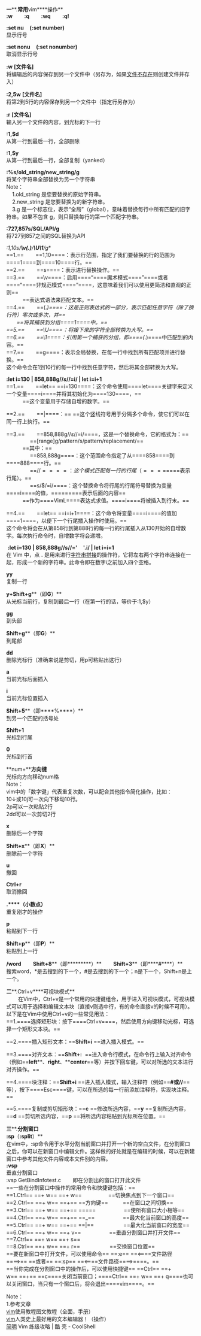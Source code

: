 **一****.****常用****vim****操作**  
**:w**        **:q**        **:wq**        **:q!**
 
**:set nu**    **(:set number)**  
显示行号
 
**:set nonu**    **(:set nonumber)**  
取消显示行号
 
**:w** **[****文件名****]**  
将编辑后的内容保存到另一个文件中（另存为，如果[文件不存在](https://so.csdn.net/so/search?q=%E6%96%87%E4%BB%B6%E4%B8%8D%E5%AD%98%E5%9C%A8&spm=1001.2101.3001.7020)则创建文件并存入）
 
**:2,5w** **[****文件名****]**  
将第2到5行的内容保存到另一个文件中（指定行另存为）
 
**:r** **[****文件名****]**  
输入另一个文件的内容，到光标的下一行
 
**:1,$d**  
从第一行到最后一行，全部删除
 
**:1,$y**  
从第一行到最后一行，全部复制（yanked）
 
**:%s/old_string/new_string/g**  
将某个字符串全部替换为另一个字符串  
Note：  
    1.old_string 是您要替换的原始字符串。  
    2.new_string 是您要替换为的新字符串。  
    3.g 是一个标志位，表示“全局”（global），意味着替换每行中所有匹配的旧字符串。如果不包含 g，则只替换每行的第一个匹配字符串。
 
**:727,857s/SQL/API/g**  
将727到857之间的SQL替换为API
 
**:1,10s/****\v(.*)****/****\U\1****/g**  
==1.==        ==1,10====：表示行范围，指定了我们要替换的行的范围为====1====到====10====行。==  
==2.==        ==s====：表示进行替换操作。==  
==3.==        ==\v====：启用====“====魔术模式====”====或者====“====非规范模式====”====，这意味着我们可以使用更简洁和直观的正则==  
           ==表达式语法来匹配文本。==  
==4.==        ==(.*)====：这是正则表达式的一部分，表示匹配任意字符（除了换行符）零次或多次，并==  
       ==将其捕获到分组====1====中。==  
==5.==        ==\U====：将接下来的字符全部转换为大写。==  
==6.==        ==\1====：引用第一个捕获的分组，即====(.*)====中匹配到的内容。==  
==7.==        ==g====：表示全局替换，在每一行中找到所有匹配项并进行替换。==  
这个命令会在1到10行的每一行中找到任意字符，然后将其全部转换为大写。
 
**:let i=130 | 858,888g/$/s/$/\=i/ | let i=i+1**  
==1.==        ==let== ==i=130====：这个命令使用====let====关键字来定义一个变量====i====并将其初始化为====130====，==  
           ==这个变量用于存储自增的数字。==
 
==2.==        ==|====：== ==这个竖线符号用于分隔多个命令，使它们可以在同一行上执行。==
 
==3.==        ==858,888g/$/s/$/\=i/====，这是一个替换命令，它的格式为：==  
                ==[range]g/pattern/s/pattern/replacement/==  
           ==其中：==  
                ==858,888g====：这个范围命令指定了从====858====到====888====行。==  
                ==/$/====：这个模式匹配每一行的行尾（====$====表示行尾）。==  
                ==s/$/\=i/====：这个替换命令将行尾的行尾符号替换为变量====i====的值，====\=====表示后面的内容==  
           ==作为====VimL====表达式求值。====i====将被插入到行末。==
 
==4.==        ==let== ==i=i+1====：这个命令将变量====i====的值加====1====，以便下一个行尾插入操作时使用。==  
这个命令将会在从第858行到第888行的每一行的行尾插入从130开始的自增数字。每次执行命令时，自增数字将会递增。 
 
 **:let i=130 | 858,888g/$/s/$/\='**    **'.i/ | let i=i+1**  
在 Vim 中，点 **.** 是用来进行[字符串拼接](https://so.csdn.net/so/search?q=%E5%AD%97%E7%AC%A6%E4%B8%B2%E6%8B%BC%E6%8E%A5&spm=1001.2101.3001.7020)的操作符，它将左右两个字符串连接在一起，形成一个新的字符串。此命令即在数字i之前加入四个空格。
 
**yy**  
复制一行
 
**y+Shift+g****（即****G****）**  
从光标当前行，复制到最后一行（在第一行的话，等价于:1,$y）
 
**gg**  
到头部
 
**Shift+g****（即****G****）**  
到尾部
 
**dd**  
删除光标行（准确来说是剪切，用p可粘贴出这行）
 
**a**  
当前光标后面插入
 
**i**  
当前光标位置插入
 
**Shift+5****（即****%****）**  
到另一个匹配的括号处
 
**Shift+1**  
光标到行尾
 
**0**  
光标到行首
 
**num+****方向键**  
光标向方向移动num格  
Note：  
vim中的「数字键」代表重复次数，可以配合其他指令简化操作，比如：  
10↓或10j可一次向下移动10行。  
2p可以一次粘贴2行  
2dd可以一次剪切2行
 
**x**  
删除后一个字符
 
**Shift+x****（即****X****）**  
删除前一个字符
 
**u**  
撤回
 
**Ctrl+r**  
取消撤回
 
**.****（小数点）**  
重复刚才的操作
 
**p**  
粘贴到下一行
 
**Shift+p****（即****P****）**  
粘贴到上一行
 
**/word**        **Shift+8****（即*********）**        **Shift+3****（即****#****）**  
搜索word，*是去搜到的下一个，#是去搜到的下一个；n是下一个，Shift+n是上一个。
   

**二****.Ctrl+v****可视块模式**  
        在Vim中，Ctrl+v是一个常用的快捷键组合，用于进入可视块模式，可视块模式可以用于选择和编辑文本块（直接v则选中行，有的命令直接v的时候不可用）。  
以下是在Vim中使用Ctrl+v的一些常见用法：  
==1.====选择矩形块：按下====Ctrl+v====，然后使用方向键移动光标，可选择一个矩形文本块。==
 
==2.====插入矩形文本：==**Shift+i** ==进入插入模式。==
 
==3.====对齐文本：==**Shift+:**  ==进入命令行模式，在命令行上输入对齐命令（例如==**left****、****right****、****center**==等）并按下回车键，可以对所选的文本进行对齐操作。==
 
==4.====块注释：==**Shift+i** ==进入插入模式，输入注释符（例如==**#****或****//**==等），按下====Esc====键，可以在所选的每一行前添加注释符，实现块注释。==
 
==5.====复制或剪切矩形块：==**c** ==修改所选内容，==**y** ==复制所选内容，==**d** ==剪切所选内容，==**p** ==将所选内容粘贴到光标所在位置。==
    
**三****.****分割窗口**  
**:sp****（****:split****）**  
在vim中，:sp命令用于水平分割当前窗口并打开一个新的空白文件，在分割窗口之后，你可以在新窗口中编辑文件。这样做的好处就是在编辑的时候，可以在新建窗口中参考其他文件内容或本文件别的内容。  
**:vsp**  
垂直分割窗口  
:vsp GetBindInfotest.c        即在分割出的窗口打开此文件  
==一些在分割窗口中操作的常用命令和快捷键包括：==  
==1.Ctrl== ==+ w== ==+ w==                  ==切换焦点到下一个窗口==  
==2.Ctrl== ==+ w== ==+== ==方向键==          ==在窗口之间切换==  
==3.Ctrl== ==+ w== ==+== =====                   ==使所有窗口大小相等==  
==4.Ctrl== ==+ w== ==+== ==_==                   ==最大化当前窗口的高度==  
==5.Ctrl== ==+ w== ==+== ==|==                    ==最大化当前窗口的宽度==  
==6.Ctrl== ==+ w== ==+ v==                   ==垂直分割窗口并打开文件==  
==7.Ctrl== ==+ w== ==+ s==  
==8.Ctrl== ==+ w== ==+ r==                    ==交换窗口位置==  
==要在新窗口中打开文件，可以使用命令== ==:e== ==<====文件路径====>== ==或者== ==:sp== ==<====文件路径====>====。==  
==当你完成在分割窗口中的操作后，可以使用快捷键== ==Ctrl== ==+ w== ==+== ==c====关闭当前窗口；====Ctrl== ==+ w== ==+ q====也可以关闭窗口，当只有一个窗口后，将会退出====vim====。==
         

Note：  
1.参考文章  
[vim](https://blog.csdn.net/wangyuxiang946/article/details/126560108)使用教程图文教程（全面，手册）  
[vim](https://blog.csdn.net/qing_gee/article/details/114263298?spm=1001.2101.3001.6650.8&utm_medium=distribute.pc_relevant.none-task-blog-2~default~BlogCommendFromBaidu~Rate-8-114263298-blog-126560108.235%5Ev38%5Epc_relevant_anti_vip_base&depth_1-utm_source=distribute.pc_relevant.none-task-blog-2~default~BlogCommendFromBaidu~Rate-8-114263298-blog-126560108.235%5Ev38%5Epc_relevant_anti_vip_base&utm_relevant_index=14)人类史上最好用的文本编辑器！（操作）  
[简明](https://coolshell.cn/articles/5426.html) Vim 练级攻略 | 酷 壳 - CoolShell